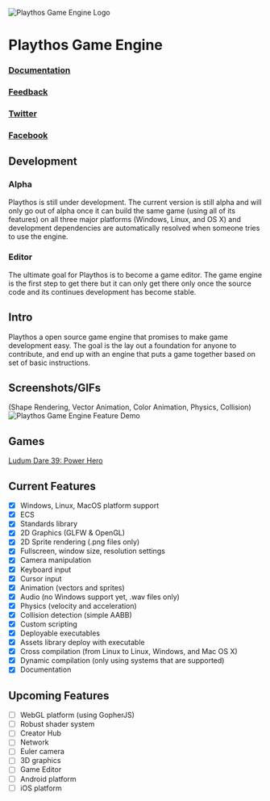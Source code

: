 ![Playthos Game Engine Logo](http://www.autovelop.com/playthos-git.png)

#  Playthos Game Engine

### [Documentation](http://www.autovelop.com/playthos/)
### [Feedback](mailto:playthos@autovelop.com)
### [Twitter](https://twitter.com/autovelop)
### [Facebook](https://www.facebook.com/autovelop/)

## Development
### Alpha
Playthos is still under development. The current version is still alpha and will only go out of alpha once it can build the same game (using all of its features) on all three major platforms (Windows, Linux, and OS X) and development dependencies are automatically resolved when someone tries to use the engine.

### Editor
The ultimate goal for Playthos is to become a game editor. The game engine is the first step to get there but it can only get there only once the source code and its continues development has become stable.

## Intro
Playthos a open source game engine that promises to make game development easy. The goal is the lay out a foundation for anyone to contribute, and end up with an engine that puts a game together based on set of basic instructions.

## Screenshots/GIFs
(Shape Rendering, Vector Animation, Color Animation, Physics, Collision)
![Playthos Game Engine Feature Demo](http://www.autovelop.com/playthos-feature-demo.gif)

## Games
[Ludum Dare 39: Power Hero](https://fanus.itch.io/power-hero)

## Current Features
- [x] Windows, Linux, MacOS platform support
- [x] ECS
- [x] Standards library
- [x] 2D Graphics (GLFW & OpenGL)
- [x] 2D Sprite rendering (.png files only)
- [x] Fullscreen, window size, resolution settings
- [x] Camera manipulation
- [x] Keyboard input
- [x] Cursor input
- [x] Animation (vectors and sprites)
- [x] Audio (no Windows support yet, .wav files only)
- [x] Physics (velocity and acceleration)
- [x] Collision detection (simple AABB)
- [x] Custom scripting
- [x] Deployable executables
- [x] Assets library deploy with executable
- [x] Cross compilation (from Linux to Linux, Windows, and Mac OS X)
- [x] Dynamic compilation (only using systems that are supported)
- [x] Documentation

## Upcoming Features
- [ ] WebGL platform (using GopherJS)
- [ ] Robust shader system
- [ ] Creator Hub
- [ ] Network
- [ ] Euler camera
- [ ] 3D graphics
- [ ] Game Editor
- [ ] Android platform
- [ ] iOS platform
